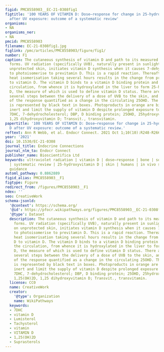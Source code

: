 ```yaml
---
figid: PMC8558903__EC-21-0308fig1
figtitle: '100 YEARS OF VITAMIN D: Dose–response for change in 25-hydroxyvitamin D
  after UV exposure: outcome of a systematic review'
organisms:
- NA
organisms_ner:
- NA
pmcid: PMC8558903
filename: EC-21-0308fig1.jpg
figlink: /pmc/articles/PMC8558903/figure/fig1/
number: F1
caption: The cutaneous synthesis of vitamin D and path to its measured and active
  forms. UV radiation (specifically UVB), naturally present in sunlight, falling on
  unprotected skin, initiates vitamin D synthesis when it causes 7-dehydrocholesterol
  to photoisomerise to previtamin D. This is a rapid reaction. Thereafter, a slow
  heat isomerisation taking several hours results in the change from previtamin D
  to vitamin D. The vitamin D binds to a vitamin D binding protein and enters the
  circulation, from whence it is hydroxylated in the liver to form 25-hydroxyvitamin
  D, the measure of which is used to define vitamin D status. There are therefore
  several steps between the delivery of a dose of UVB to the skin, and the measurement
  of the response quantified as a change in the circulating 25OHD. The basic pathway
  is represented by black text in boxes. Photoproducts in orange are biologically
  inert and limit the supply of vitamin D despite prolonged exposure to UV radiation.
  7DHC, 7-dehydrocholesterol; DBP, D binding protein; 25OHD, 25hydroxyvitamin D; 1,25(OH)2D,
  1,25 dihydroxyvitamin D; Transvit., transvitamin.
papertitle: '100 YEARS OF VITAMIN D: Dose–response for change in 25-hydroxyvitamin
  D after UV exposure: outcome of a systematic review.'
reftext: Ann R Webb, et al. Endocr Connect. 2021 Oct 1;10(10):R248-R266.
year: '2021'
doi: 10.1530/EC-21-0308
journal_title: Endocrine Connections
journal_nlm_ta: Endocr Connect
publisher_name: Bioscientifica Ltd
keywords: ultraviolet radiation | vitamin D | dose–response | bone | solar radiation
  | systematic review | 25-hydroxyvitamin D | skin | humans | in vivo studies | nutritional
  guidance
automl_pathway: 0.8862889
figid_alias: PMC8558903__F1
figtype: Figure
redirect_from: /figures/PMC8558903__F1
ndex: ''
seo: CreativeWork
schema-jsonld:
  '@context': https://schema.org/
  '@id': https://pfocr.wikipathways.org/figures/PMC8558903__EC-21-0308fig1.html
  '@type': Dataset
  description: The cutaneous synthesis of vitamin D and path to its measured and active
    forms. UV radiation (specifically UVB), naturally present in sunlight, falling
    on unprotected skin, initiates vitamin D synthesis when it causes 7-dehydrocholesterol
    to photoisomerise to previtamin D. This is a rapid reaction. Thereafter, a slow
    heat isomerisation taking several hours results in the change from previtamin
    D to vitamin D. The vitamin D binds to a vitamin D binding protein and enters
    the circulation, from whence it is hydroxylated in the liver to form 25-hydroxyvitamin
    D, the measure of which is used to define vitamin D status. There are therefore
    several steps between the delivery of a dose of UVB to the skin, and the measurement
    of the response quantified as a change in the circulating 25OHD. The basic pathway
    is represented by black text in boxes. Photoproducts in orange are biologically
    inert and limit the supply of vitamin D despite prolonged exposure to UV radiation.
    7DHC, 7-dehydrocholesterol; DBP, D binding protein; 25OHD, 25hydroxyvitamin D;
    1,25(OH)2D, 1,25 dihydroxyvitamin D; Transvit., transvitamin.
  license: CC0
  name: CreativeWork
  creator:
    '@type': Organization
    name: WikiPathways
  keywords:
  - 7DHC
  - vitamin D
  - Lumisterol
  - Tachysterol
  - vitamin
  - VITAMIN D
  - 1,25(OH)2D
  - Suprasterols
---
```

